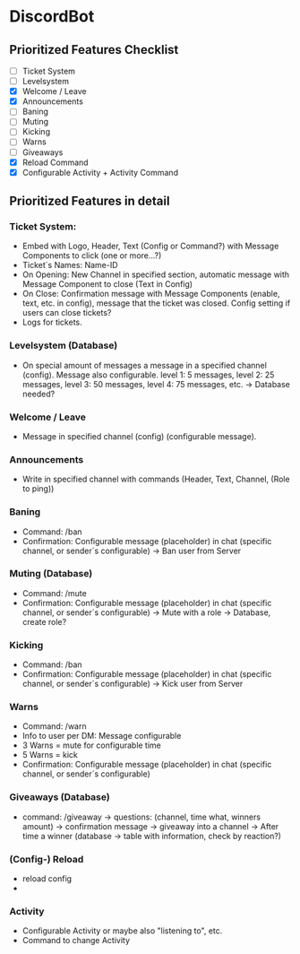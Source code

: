 # DiscordBot
## Prioritized Features Checklist

- [ ] Ticket System
- [ ] Levelsystem
- [x] Welcome / Leave
- [x] Announcements
- [ ] Baning
- [ ] Muting
- [ ] Kicking
- [ ] Warns
- [ ] Giveaways
- [x] Reload Command
- [x] Configurable Activity + Activity Command

## Prioritized Features in detail
### Ticket System:
- Embed with Logo, Header, Text (Config or Command?) with Message Components to click (one or more...?)
- Ticket´s Names: Name-ID
- On Opening: New Channel in specified section, automatic message with Message Component to close (Text in Config)
- On Close: Confirmation message with Message Components (enable, text, etc. in config), message that the ticket was closed. Config setting if users can close tickets?
- Logs for tickets.

### Levelsystem (Database)
  - On special amount of messages a message in a specified channel (config). Message also configurable.
level 1: 5 messages, level 2: 25 messages, level 3: 50 messages, level 4: 75 messages, etc.
-> Database needed?

### Welcome / Leave
- Message in specified channel (config) (configurable message).

### Announcements
- Write in specified channel with commands (Header, Text, Channel, (Role to ping))

### Baning
- Command: /ban <user>
- Confirmation: Configurable message (placeholder) in chat (specific channel, or sender´s configurable)
-> Ban user from Server

### Muting (Database)
- Command: /mute <user> <reason> <time>
- Confirmation: Configurable message (placeholder) in chat (specific channel, or sender´s configurable)
-> Mute with a role
-> Database, create role?

### Kicking
- Command: /ban <user>
- Confirmation: Configurable message (placeholder) in chat (specific channel, or sender´s configurable)
-> Kick user from Server

### Warns
- Command: /warn <user> <reason> <time>
- Info to user per DM: Message configurable
- 3 Warns = mute for configurable time
- 5 Warns = kick
- Confirmation: Configurable message (placeholder) in chat (specific channel, or sender´s configurable)

### Giveaways (Database)
- command: /giveaway -> questions: (channel, time what, winners amount) -> confirmation message -> giveaway into a channel
-> After time a winner (database -> table with information, check by reaction?)

### (Config-) Reload
- reload config
- 
### Activity 
- Configurable Activity or maybe also "listening to", etc.
- Command to change Activity
